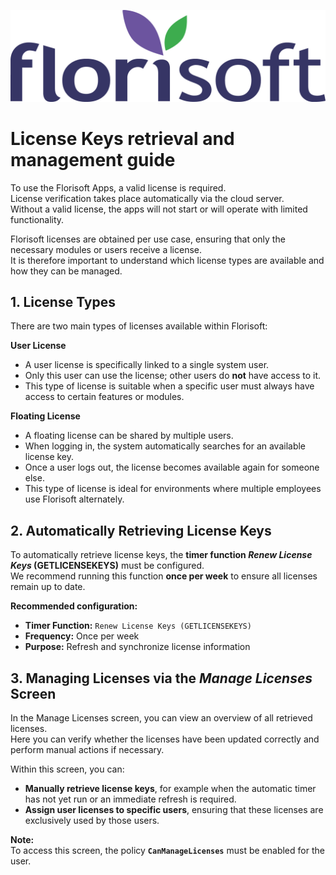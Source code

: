 ![Florisoft logo](https://raw.githubusercontent.com/florisoft/User.Manuals/main/fslogo.png)
# License Keys retrieval and management guide

To use the Florisoft Apps, a valid license is required.  
License verification takes place automatically via the cloud server.  
Without a valid license, the apps will not start or will operate with limited functionality.

Florisoft licenses are obtained per use case, ensuring that only the necessary modules or users receive a license.  
It is therefore important to understand which license types are available and how they can be managed.
## 1. License Types

There are two main types of licenses available within Florisoft:

**User License**
- A user license is specifically linked to a single system user.  
- Only this user can use the license; other users do **not** have access to it.  
- This type of license is suitable when a specific user must always have access to certain features or modules.

**Floating License**
- A floating license can be shared by multiple users.  
- When logging in, the system automatically searches for an available license key.  
- Once a user logs out, the license becomes available again for someone else.  
- This type of license is ideal for environments where multiple employees use Florisoft alternately.

## 2. Automatically Retrieving License Keys

To automatically retrieve license keys, the **timer function _Renew License Keys_ (GETLICENSEKEYS)** must be configured.  
We recommend running this function **once per week** to ensure all licenses remain up to date.

**Recommended configuration:**

- **Timer Function:** `Renew License Keys (GETLICENSEKEYS)`  
- **Frequency:** Once per week  
- **Purpose:** Refresh and synchronize license information  
## 3. Managing Licenses via the _Manage Licenses_ Screen

In the Manage Licenses screen, you can view an overview of all retrieved licenses.  
Here you can verify whether the licenses have been updated correctly and perform manual actions if necessary.

Within this screen, you can:

- **Manually retrieve license keys**, for example when the automatic timer has not yet run or an immediate refresh is required.  
- **Assign user licenses to specific users**, ensuring that these licenses are exclusively used by those users.  

**Note:**  
To access this screen, the policy **`CanManageLicenses`** must be enabled for the user.
